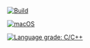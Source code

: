 [![Build](https://img.shields.io/badge/build-passing-green)](https://github.com/akhalid-dev/sparse-solver)

[![macOS](https://github.com/nlohmann/json/workflows/macOS/badge.svg)](https://github.com/akhalid-dev/sparse-solver)

[![Language grade: C/C++](https://img.shields.io/lgtm/grade/cpp/g/nlohmann/json.svg?logo=lgtm&logoWidth=18)](https://github.com/akhalid-dev/sparse-solver)
